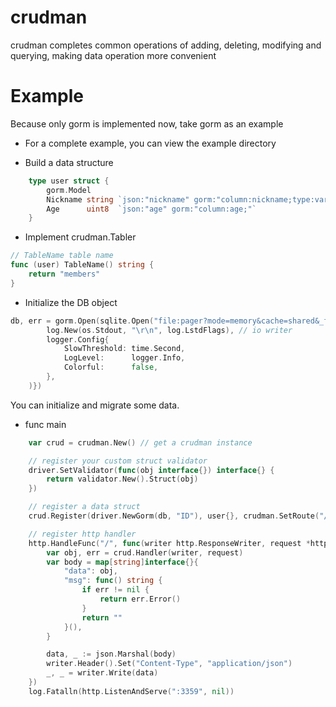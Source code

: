# crudman
crudman completes common operations of adding, deleting, modifying and querying, making data operation more convenient

# Example
Because only gorm is implemented now, take gorm as an example

- For a complete example, you can view the example directory

- Build a data structure
```go
    type user struct {
    	gorm.Model
    	Nickname string `json:"nickname" gorm:"column:nickname;type:varchar(16)" validate:"required"`
    	Age      uint8  `json:"age" gorm:"column:age;"`
    }
```

- Implement crudman.Tabler

```go
// TableName table name
func (user) TableName() string {
	return "members"
}
```

- Initialize the DB object
```go
db, err = gorm.Open(sqlite.Open("file:pager?mode=memory&cache=shared&_fk=1"), &gorm.Config{PrepareStmt: true, Logger: logger.New(
		log.New(os.Stdout, "\r\n", log.LstdFlags), // io writer
		logger.Config{
			SlowThreshold: time.Second,
			LogLevel:      logger.Info,
			Colorful:      false,
		},
	)})
```
You can initialize and migrate some data.

- func main
```go
	var crud = crudman.New() // get a crudman instance

    // register your custom struct validator
	driver.SetValidator(func(obj interface{}) interface{} {
		return validator.New().Struct(obj)
	})

    // register a data struct
	crud.Register(driver.NewGorm(db, "ID"), user{}, crudman.SetRoute("/crud"))

    // register http handler
	http.HandleFunc("/", func(writer http.ResponseWriter, request *http.Request) {
		var obj, err = crud.Handler(writer, request)
		var body = map[string]interface{}{
			"data": obj,
			"msg": func() string {
				if err != nil {
					return err.Error()
				}
				return ""
			}(),
		}

		data, _ := json.Marshal(body)
		writer.Header().Set("Content-Type", "application/json")
		_, _ = writer.Write(data)
	})
	log.Fatalln(http.ListenAndServe(":3359", nil))
```